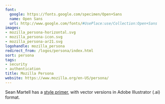 ```yaml
---
font:
  google: https://fonts.google.com/specimen/Open+Sans
  name: Open Sans
  url: http://www.google.com/fonts/#UsePlace:use/Collection:Open+Sans
images:
- mozilla_persona-horizontal.svg
- mozilla_persona-icon.svg
- mozilla_persona-ar21.svg
logohandle: mozilla_persona
redirect_from: /logos/persona/index.html
sort: persona
tags:
- security
- authentication
title: Mozilla Persona
website: https://www.mozilla.org/en-US/persona/
---
```


Sean Martell has a [style primer](http://people.mozilla.org/~smartell/persona/), with vector versions in Adobe Illustrator \(.ai\) format.

